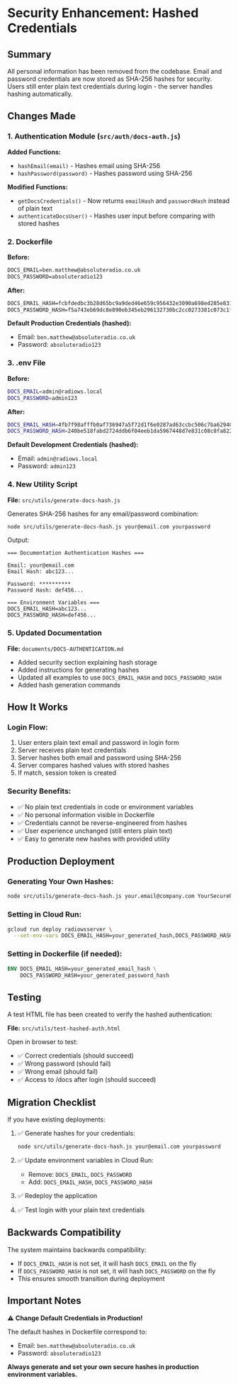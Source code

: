 # Security Enhancement: Hashed Credentials

## Summary

All personal information has been removed from the codebase. Email and password credentials are now stored as SHA-256 hashes for security. Users still enter plain text credentials during login - the server handles hashing automatically.

## Changes Made

### 1. Authentication Module (`src/auth/docs-auth.js`)

**Added Functions:**

- `hashEmail(email)` - Hashes email using SHA-256
- `hashPassword(password)` - Hashes password using SHA-256

**Modified Functions:**

- `getDocsCredentials()` - Now returns `emailHash` and `passwordHash` instead of plain text
- `authenticateDocsUser()` - Hashes user input before comparing with stored hashes

### 2. Dockerfile

**Before:**

```dockerfile
DOCS_EMAIL=ben.matthew@absoluteradio.co.uk
DOCS_PASSWORD=absoluteradio123
```

**After:**

```dockerfile
DOCS_EMAIL_HASH=fcbfdedbc3b28d65bc9a9ded46e659c956432e3090a698ed285e831c63036a48
DOCS_PASSWORD_HASH=f5a743eb69dc8e890eb345eb296132730bc2cc0273381c073c1fe800ca85d9cd
```

**Default Production Credentials (hashed):**

- Email: `ben.matthew@absoluteradio.co.uk`
- Password: `absoluteradio123`

### 3. .env File

**Before:**

```bash
DOCS_EMAIL=admin@radiows.local
DOCS_PASSWORD=admin123
```

**After:**

```bash
DOCS_EMAIL_HASH=4fb7f98afffb0af736947a5f72d1f6e0287ad63ccbc506c7ba62940db20b0a6e
DOCS_PASSWORD_HASH=240be518fabd2724ddb6f04eeb1da5967448d7e831c08c8fa822809f74c720a9
```

**Default Development Credentials (hashed):**

- Email: `admin@radiows.local`
- Password: `admin123`

### 4. New Utility Script

**File:** `src/utils/generate-docs-hash.js`

Generates SHA-256 hashes for any email/password combination:

```bash
node src/utils/generate-docs-hash.js your@email.com yourpassword
```

Output:

```
=== Documentation Authentication Hashes ===

Email: your@email.com
Email Hash: abc123...

Password: **********
Password Hash: def456...

=== Environment Variables ===
DOCS_EMAIL_HASH=abc123...
DOCS_PASSWORD_HASH=def456...
```

### 5. Updated Documentation

**File:** `documents/DOCS-AUTHENTICATION.md`

- Added security section explaining hash storage
- Added instructions for generating hashes
- Updated all examples to use `DOCS_EMAIL_HASH` and `DOCS_PASSWORD_HASH`
- Added hash generation commands

## How It Works

### Login Flow:

1. User enters plain text email and password in login form
2. Server receives plain text credentials
3. Server hashes both email and password using SHA-256
4. Server compares hashed values with stored hashes
5. If match, session token is created

### Security Benefits:

- ✅ No plain text credentials in code or environment variables
- ✅ No personal information visible in Dockerfile
- ✅ Credentials cannot be reverse-engineered from hashes
- ✅ User experience unchanged (still enters plain text)
- ✅ Easy to generate new hashes with provided utility

## Production Deployment

### Generating Your Own Hashes:

```bash
node src/utils/generate-docs-hash.js your.email@company.com YourSecurePassword123!
```

### Setting in Cloud Run:

```bash
gcloud run deploy radiowsserver \
  --set-env-vars DOCS_EMAIL_HASH=your_generated_hash,DOCS_PASSWORD_HASH=your_generated_hash
```

### Setting in Dockerfile (if needed):

```dockerfile
ENV DOCS_EMAIL_HASH=your_generated_email_hash \
    DOCS_PASSWORD_HASH=your_generated_password_hash
```

## Testing

A test HTML file has been created to verify the hashed authentication:

**File:** `src/utils/test-hashed-auth.html`

Open in browser to test:

- ✅ Correct credentials (should succeed)
- ✅ Wrong password (should fail)
- ✅ Wrong email (should fail)
- ✅ Access to /docs after login (should succeed)

## Migration Checklist

If you have existing deployments:

1. ✅ Generate hashes for your credentials:

   ```bash
   node src/utils/generate-docs-hash.js your@email.com yourpassword
   ```

2. ✅ Update environment variables in Cloud Run:

   - Remove: `DOCS_EMAIL`, `DOCS_PASSWORD`
   - Add: `DOCS_EMAIL_HASH`, `DOCS_PASSWORD_HASH`

3. ✅ Redeploy the application

4. ✅ Test login with your plain text credentials

## Backwards Compatibility

The system maintains backwards compatibility:

- If `DOCS_EMAIL_HASH` is not set, it will hash `DOCS_EMAIL` on the fly
- If `DOCS_PASSWORD_HASH` is not set, it will hash `DOCS_PASSWORD` on the fly
- This ensures smooth transition during deployment

## Important Notes

⚠️ **Change Default Credentials in Production!**

The default hashes in Dockerfile correspond to:

- Email: `ben.matthew@absoluteradio.co.uk`
- Password: `absoluteradio123`

**Always generate and set your own secure hashes in production environment variables.**
